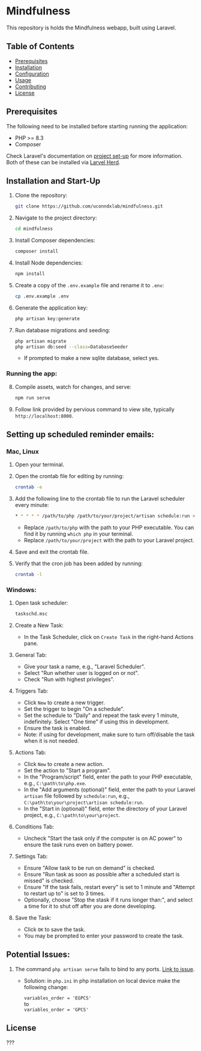 # Mindfulness

This repository is holds the Mindfulness webapp, built using Laravel.

## Table of Contents

- [Prerequisites](#prerequisites)
- [Installation](#installation)
- [Configuration](#configuration)
- [Usage](#usage)
- [Contributing](#contributing)
- [License](#license)

## Prerequisites

The following need to be installed before starting running the application:
- PHP >= 8.3
- Composer

Check Laravel's documentation on [project set-up](https://laravel.com/docs/11.x/installation#creating-a-laravel-project) for more information. Both of these can be installed via [Larvel Herd](https://herd.laravel.com/windows).

## Installation and Start-Up

1. Clone the repository:

    ```bash
    git clone https://github.com/uconndxlab/mindfulness.git
    ```

2. Navigate to the project directory:

    ```bash
    cd mindfulness
    ```

3. Install Composer dependencies:

    ```bash
    composer install
    ```

4. Install Node dependencies:
    ```bash
    npm install
    ```

5. Create a copy of the `.env.example` file and rename it to `.env`:

    ```bash
    cp .env.example .env
    ```

6. Generate the application key:

    ```bash
    php artisan key:generate
    ```

7. Run database migrations and seeding:
    ```bash
    php artisan migrate
    php artisan db:seed --class=DatabaseSeeder
    ```
    - If prompted to make a new sqlite database, select yes.

### Running the app:

8. Compile assets, watch for changes, and serve:

    ```bash
    npm run serve
    ```

10. Follow link provided by pervious command to view site, typically `http://localhost:8000`.

## Setting up scheduled reminder emails:
### Mac, Linux

1. Open your terminal.

2. Open the crontab file for editing by running:
    ```bash
    crontab -e
    ```

3. Add the following line to the crontab file to run the Laravel scheduler every minute:
    ```bash
    * * * * * /path/to/php /path/to/your/project/artisan schedule:run >> /dev/null 2>&1
    ```
    - Replace `/path/to/php` with the path to your PHP executable. You can find it by running `which php` in your terminal.
    - Replace `/path/to/your/project` with the path to your Laravel project.

4. Save and exit the crontab file.

5. Verify that the cron job has been added by running:
    ```bash
    crontab -l
    ```

### Windows:

1. Open task scheduler:

    ```bash
    taskschd.msc
    ```
2. Create a New Task:
   - In the Task Scheduler, click on `Create Task` in the right-hand Actions pane.

3. General Tab:
   - Give your task a name, e.g., "Laravel Scheduler".
   - Select "Run whether user is logged on or not".
   - Check "Run with highest privileges".

4. Triggers Tab:
   - Click `New` to create a new trigger.
   - Set the trigger to begin "On a schedule".
   - Set the schedule to "Daily" and repeat the task every 1 minute, indefinitely. Select "One time" if using this in development.
   - Ensure the task is enabled.
   - Note: if using for development, make sure to turn off/disable the task when it is not needed.

5. Actions Tab:
   - Click `New` to create a new action.
   - Set the action to "Start a program".
   - In the "Program/script" field, enter the path to your PHP executable, e.g., `C:\path\to\php.exe`.
   - In the "Add arguments (optional)" field, enter the path to your Laravel `artisan` file followed by `schedule:run`, e.g., `C:\path\to\your\project\artisan schedule:run`.
   - In the "Start in (optional)" field, enter the directory of your Laravel project, e.g., `C:\path\to\your\project`.

6. Conditions Tab:
   - Uncheck "Start the task only if the computer is on AC power" to ensure the task runs even on battery power.

7. Settings Tab:
   - Ensure "Allow task to be run on demand" is checked.
   - Ensure "Run task as soon as possible after a scheduled start is missed" is checked.
   - Ensure "If the task fails, restart every" is set to 1 minute and "Attempt to restart up to" is set to 3 times.
   - Optionally, choose "Stop the stask if it runs longer than:", and select a time for it to shut off after you are done developing.

8. Save the Task:
   - Click `OK` to save the task.
   - You may be prompted to enter your password to create the task.


## Potential Issues:

1. The command `php artisan serve` fails to bind to any ports. [Link to issue](https://github.com/laravel/framework/issues/34229).
     - Solution: in `php.ini` in php installation on local device make the following change:

        `variables_order = 'EGPCS'` <br>
        to <br>
        `variables_order = 'GPCS'`

## License

???
